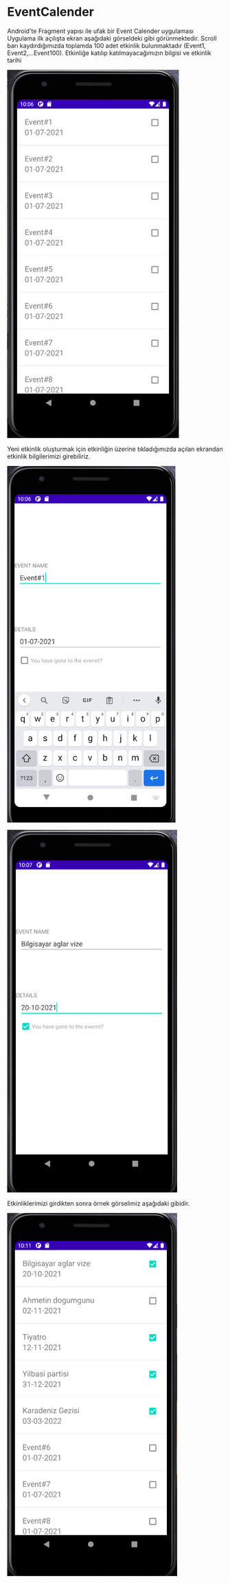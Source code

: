 # EventCalender

Android'te Fragment yapısı ile ufak bir Event Calender uygulaması
Uygulama ilk açılışta ekran aşağıdaki görseldeki gibi görünmektedir. Scroll barı kaydırdığımızda toplamda 100 adet etkinlik bulunmaktadır (Event1, Event2,...Event100).
Etkinliğe katılıp katılmayacağımızın bilgisi ve etkinlik tarihi


![proje görseli](https://github.com/DidemOzturklerL/EventCalender/blob/main/acilisEkrani.PNG)


Yeni etkinlik oluşturmak için etkinliğin üzerine tıkladığımızda açılan ekrandan etkinlik bilgilerimizi girebiliriz.


![proje görseli](https://github.com/DidemOzturklerL/EventCalender/blob/main/etkinlikGirme.PNG)


![proje görseli](https://github.com/DidemOzturklerL/EventCalender/blob/main/yenietkinlik.PNG)


Etkinliklerimizi girdikten sonra örnek görselimiz aşağıdaki gibidir.


![proje görseli](https://github.com/DidemOzturklerL/EventCalender/blob/main/etkinlikListesi.PNG)
